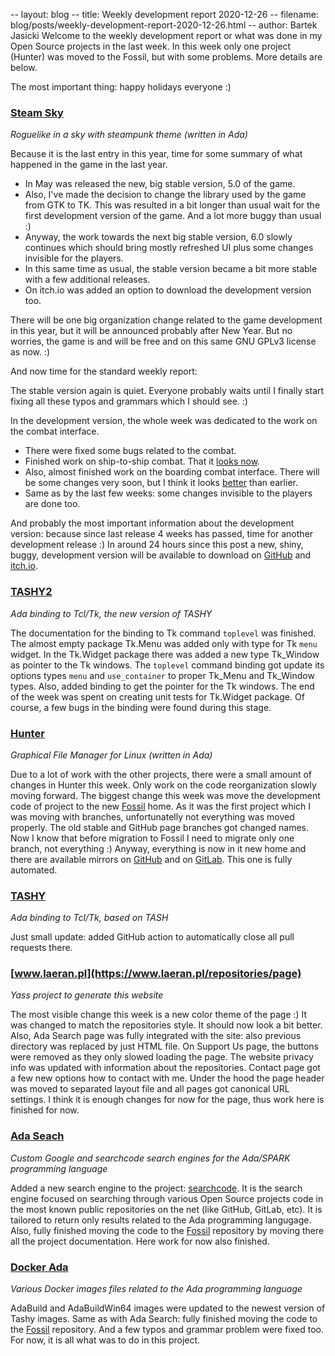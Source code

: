 -- layout: blog
-- title: Weekly development report 2020-12-26
-- filename: blog/posts/weekly-development-report-2020-12-26.html
-- author: Bartek Jasicki
Welcome to the weekly development report or what was done in my Open Source
projects in the last week. In this week only one project (Hunter) was moved
to the Fossil, but with some problems. More details are below.

The most important thing: happy holidays everyone :)

### [Steam Sky](https://thindil.itch.io/steam-sky)

*Roguelike in a sky with steampunk theme (written in Ada)*

Because it is the last entry in this year, time for some summary of what
happened in the game in the last year.

* In May was released the new, big stable version, 5.0 of the game.
* Also, I've made the decision to change the library used by the game from GTK
to TK. This was resulted in a bit longer than usual wait for the first
development version of the game. And a lot more buggy than usual :)
* Anyway, the work towards the next big stable version, 6.0 slowly continues
which should bring mostly refreshed UI plus some changes invisible for the
players.
* In this same time as usual, the stable version became a bit more stable with
a few additional releases.
* On itch.io was added an option to download the development version too.

There will be one big organization change related to the game development in
this year, but it will be announced probably after New Year. But no worries,
the game is and will be free and on this same GNU GPLv3 license as now. :)

And now time for the standard weekly report:

The stable version again is quiet. Everyone probably waits until I finally
start fixing all these typos and grammars which I should see. :)

In the development version, the whole week was dedicated to the work on the
combat interface.

* There were fixed some bugs related to the combat.
* Finished work on ship-to-ship combat. That it [looks now](https://imgur.com/MlZq0oX).
* Also, almost finished work on the boarding combat interface. There will be
some changes very soon, but I think it looks [better](https://imgur.com/KfJvZC5) than earlier.
* Same as by the last few weeks: some changes invisible to the players are
done too.

And probably the most important information about the development version:
because since last release  4 weeks has passed, time for another development
release :) In around 24 hours since this post a new, shiny, buggy, development
version will be available to download on [GitHub](https://github.com/thindil/steamsky/releases) and [itch.io](https://thindil.itch.io/steam-sky).

### [TASHY2](https://www.laeran.pl/repositories/tashy2)

*Ada binding to Tcl/Tk, the new version of TASHY*

The documentation for the binding to Tk command `toplevel` was finished. The
almost empty package Tk.Menu was added only with type for Tk `menu` widget. In
the Tk.Widget package there was added a new type Tk\_Window as pointer to the
Tk windows. The `toplevel` command binding got update its options types `menu`
and `use_container` to proper Tk\_Menu and Tk\_Window types. Also, added
binding to get the pointer for the Tk windows. The end of the week was spent on
creating unit tests for Tk.Widget package. Of course, a few bugs in the binding
were found during this stage.

### [Hunter](https://www.laeran.pl/repositories/hunter)

*Graphical File Manager for Linux (written in Ada)*

Due to a lot of work with the other projects, there were a small amount of
changes in Hunter this week. Only work on the code reorganization slowly moving
forward. The biggest change this week was move the development code of project
to the new [Fossil](https://www.laeran.pl/repositories/hunter) home. As it was
the first project which I was moving with branches, unfortunatelly not
everything was moved properly. The old stable and GitHub page branches got
changed names. Now I know that before migration to Fossil I need to migrate
only one branch, not everything :) Anyway, everything is now in it new home and
there are available mirrors on [GitHub](https://github.com/thindil/hunter)
and on [GitLab](https://gitlab.com/thindil/hunter). This one is fully
automated.

### [TASHY](https://www.laeran.pl/repositories/tashy)

*Ada binding to Tcl/Tk, based on TASH*

Just small update: added GitHub action to automatically close all pull
requests there.

### [www.laeran.pl](https://www.laeran.pl/repositories/page)

*Yass project to generate this website*

The most visible change this week is a new color theme of the page :) It was
changed to match the repositories style. It should now look a bit better.
Also, Ada Search page was fully integrated with the site: also previous
directory was replaced by just HTML file. On Support Us page, the buttons were
removed as they only slowed loading the page. The website privacy info was
updated with information about the repositories. Contact page got a few new
options how to contact with me. Under the hood the page header was moved to
separated layout file and all pages got canonical URL settings. I think it is
enough changes for now for the page, thus work here is finished for now.

### [Ada Seach](https://www.laeran.pl/repositories/adasearch)

*Custom Google and searchcode search engines for the Ada/SPARK programming
language*

Added a new search engine to the project: [searchcode](https://searchcode.com/).
It is the search engine focused on searching through various Open Source
projects code in the most known public repositories on the net (like GitHub,
GitLab, etc). It is tailored to return only results related to the Ada
programming langugage. Also, fully finished moving the code to the [Fossil](https://www.laeran.pl/repositories/adasearch)
repository by moving there all the project documentation. Here work for now
also finished.

### [Docker Ada](https://www.laeran.pl/repositories/dockerada)

*Various Docker images files related to the Ada programming language*

AdaBuild and AdaBuildWin64 images were updated to the newest version of Tashy
images. Same as with Ada Search: fully finished moving the code to the [Fossil](https://www.laeran.pl/repositories/dockerada)
repository. And a few typos and grammar problem were fixed too. For now, it is
all what was to do in this project.
